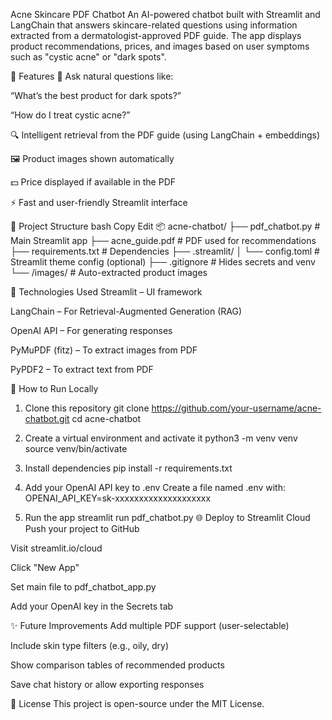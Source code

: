 Acne Skincare PDF Chatbot
An AI-powered chatbot built with Streamlit and LangChain that answers skincare-related questions using information extracted from a dermatologist-approved PDF guide. The app displays product recommendations, prices, and images based on user symptoms such as "cystic acne" or "dark spots".



🚀 Features
💬 Ask natural questions like:

“What’s the best product for dark spots?”

“How do I treat cystic acne?”

🔍 Intelligent retrieval from the PDF guide (using LangChain + embeddings)

🖼️ Product images shown automatically

💵 Price displayed if available in the PDF

⚡ Fast and user-friendly Streamlit interface

📁 Project Structure
bash
Copy
Edit
📦 acne-chatbot/
├── pdf_chatbot.py             # Main Streamlit app
├── acne_guide.pdf             # PDF used for recommendations
├── requirements.txt           # Dependencies
├── .streamlit/
│   └── config.toml            # Streamlit theme config (optional)
├── .gitignore                 # Hides secrets and venv
└── /images/                   # Auto-extracted product images


🧠 Technologies Used
Streamlit – UI framework

LangChain – For Retrieval-Augmented Generation (RAG)

OpenAI API – For generating responses

PyMuPDF (fitz) – To extract images from PDF

PyPDF2 – To extract text from PDF



🧪 How to Run Locally

1. Clone this repository
git clone https://github.com/your-username/acne-chatbot.git
cd acne-chatbot

2. Create a virtual environment and activate it
python3 -m venv venv
source venv/bin/activate

3. Install dependencies
pip install -r requirements.txt

4. Add your OpenAI API key to .env
Create a file named .env with:
OPENAI_API_KEY=sk-xxxxxxxxxxxxxxxxxxxx

5. Run the app
streamlit run pdf_chatbot.py
🌐 Deploy to Streamlit Cloud
Push your project to GitHub

Visit streamlit.io/cloud

Click "New App"

Set main file to pdf_chatbot_app.py

Add your OpenAI key in the Secrets tab

✨ Future Improvements
Add multiple PDF support (user-selectable)

Include skin type filters (e.g., oily, dry)

Show comparison tables of recommended products

Save chat history or allow exporting responses

📄 License
This project is open-source under the MIT License.










